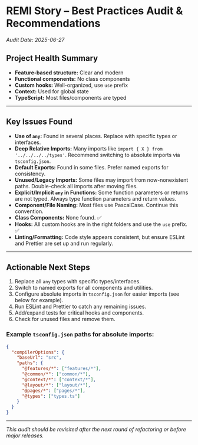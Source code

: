 # REMI Story – Best Practices Audit & Recommendations

_Audit Date: 2025-06-27_

## Project Health Summary

- **Feature-based structure:** Clear and modern
- **Functional components:** No class components
- **Custom hooks:** Well-organized, use `use` prefix
- **Context:** Used for global state
- **TypeScript:** Most files/components are typed

---

## Key Issues Found

- **Use of `any`:** Found in several places. Replace with specific types or interfaces.
- **Deep Relative Imports:** Many imports like `import { X } from '../../../../types'`. Recommend switching to absolute imports via `tsconfig.json`.
- **Default Exports:** Found in some files. Prefer named exports for consistency.
- **Unused/Legacy Imports:** Some files may import from now-nonexistent paths. Double-check all imports after moving files.
- **Explicit/Implicit `any` in Functions:** Some function parameters or returns are not typed. Always type function parameters and return values.
- **Component/File Naming:** Most files use PascalCase. Continue this convention.
- **Class Components:** None found. ✅
- **Hooks:** All custom hooks are in the right folders and use the `use` prefix. ✅
- **Linting/Formatting:** Code style appears consistent, but ensure ESLint and Prettier are set up and run regularly.

---

## Actionable Next Steps

1. Replace all `any` types with specific types/interfaces.
2. Switch to named exports for all components and utilities.
3. Configure absolute imports in `tsconfig.json` for easier imports (see below for example).
4. Run ESLint and Prettier to catch any remaining issues.
5. Add/expand tests for critical hooks and components.
6. Check for unused files and remove them.

### Example `tsconfig.json` paths for absolute imports:

```json
{
  "compilerOptions": {
    "baseUrl": "src",
    "paths": {
      "@features/*": ["features/*"],
      "@common/*": ["common/*"],
      "@context/*": ["context/*"],
      "@layout/*": ["layout/*"],
      "@pages/*": ["pages/*"],
      "@types": ["types.ts"]
    }
  }
}
```

---

_This audit should be revisited after the next round of refactoring or before major releases._ 